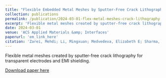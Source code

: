 ```yaml
---
title: "Flexible Embedded Metal Meshes by Sputter-Free Crack Lithography for Transparent Electrodes and Electromagnetic Interference Shielding"
collection: publications
permalink: /publication/2024-03-01-flex-metal-meshes-crack-lithography
excerpt: 'Flexible metal meshes created by sputter-free crack lithography for transparent electrodes and EMI shielding.'
date: 2024-03-01
venue: 'ACS Applied Materials &amp; Interfaces'
paperurl: 'em_link_here'
citation: 'Zarei, Mehdi; Li, Mingxuan; Medvedeva, Elizabeth E; Sharma, Sooraj; Kim, Jungtaek; Shao, Zefan; Walker, S Brett; LeMieux, Melbs; Liu, Qihan; Leu, Paul W. (2024). &quot;Flexible Embedded Metal Meshes by Sputter-Free Crack Lithography for Transparent Electrodes and Electromagnetic Interference Shielding.&quot; <i>ACS Applied Materials &amp; Interfaces</i>.'
---
```

Flexible metal meshes created by sputter-free crack lithography for transparent electrodes and EMI shielding.

[Download paper here](em_link_here)

<!-- Recommended citation: Zarei, Mehdi; Li, Mingxuan; Medvedeva, Elizabeth E; Sharma, Sooraj; Kim, Jungtaek; Shao, Zefan; Walker, S Brett; LeMieux, Melbs; Liu, Qihan; Leu, Paul W. (2024). "Flexible Embedded Metal Meshes by Sputter-Free Crack Lithography for Transparent Electrodes and Electromagnetic Interference Shielding." <i>ACS Applied Materials & Interfaces</i>. -->